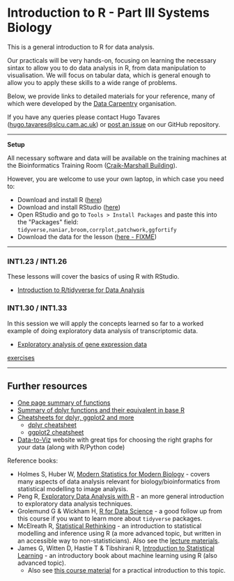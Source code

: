 # Introduction to R - Part III Systems Biology

This is a general introduction to R for data analysis. 

Our practicals will be very hands-on, focusing on learning the necessary sintax 
to allow you to do data analysis in R, from data manipulation to visualisation. 
We will focus on tabular data, which is general enough to allow you to apply 
these skills to a wide range of problems. 

Below, we provide links to detailed materials for your reference, many of 
which were developed by the [Data Carpentry](https://datacarpentry.org) organisation.

If you have any queries please contact Hugo Tavares (<hugo.tavares@slcu.cam.ac.uk>) 
 or [post an issue](https://github.com/tavareshugo/R-intro-Cambridge-SysBio/issues) 
on our GitHub repository.

----

**Setup**

All necessary software and data will be available on the training machines at 
the Bioinformatics Training Room 
([Craik-Marshall Building](https://maps.google.co.uk/maps?hl=en-GB&q=Craik-Marshall+Building,+Downing+Site,+Cambridge&source=calendar)).

However, you are welcome to use your own laptop, in which case you need to:

* Download and install R ([here](https://cran.r-project.org/))
* Download and install RStudio ([here](https://www.rstudio.com/products/rstudio/download/#download))
* Open RStudio and go to `Tools > Install Packages` and paste this into the "Packages" field: `tidyverse,naniar,broom,corrplot,patchwork,ggfortify` 
* Download the data for the lesson ([here - FIXME]())

----


### INT1.23 / INT1.26

These lessons will cover the basics of using R with RStudio. 

* [Introduction to R/tidyverse for Data Analysis](https://tavareshugo.github.io/r-intro-tidyverse-gapminder/index.html)


### INT1.30 / INT1.33

In this session we will apply the concepts learned so far to a worked example of 
doing exploratory data analysis of transcriptomic data.

* [Exploratory analysis of gene expression data](https://tavareshugo.github.io/data-carpentry-rnaseq/)

[exercises](https://tavareshugo.github.io/data-carpentry-rnaseq/00_exercises.html)


<!--

If you are using your own computer, you can access the data by running the following code from within R.
Make sure you first create a directory for this lesson, e.g. "RNAseq" and then create and R-project inside it (from RStudio: `File` > `New Project...`). This is to ensure your working directory is setup correctly.

```r
# Create a "data" directory
dir.create("data")

# Download the data (using a for loop to automate this step)
for(i in c("counts_raw.csv", "counts_transformed.csv", "sample_info.csv", "test_result.csv")){
  download.file(
    url = paste0("https://github.com/tavareshugo/data-carpentry-rnaseq/blob/master/data/", i, "?raw=true"),
    destfile = paste0("data/", i)
  )
}
```

You will also need a few extra packages, which you can install with the following commands:

```r
install.packages(c("corrplot", "ggfortify", "BiocManager"))
BiocManager::install("ComplexHeatmap")
```

-->


<!--
- Detail object types and how they relate to each other. See: http://adv-r.had.co.nz/Data-structures.html and https://r4ds.had.co.nz/vectors.html
    - atomic vector (aka vector), list (recursive vector), matrix (vector with 2 dims), data.frame (list of equal-length vectors), array (vector with n dims) - and how they relate to each other. 
    - could give example of `lm()` output being a list?
    - could give example of DESeq2 having matrix objects?
    - example of image data being an array
- Functions
- Iterate through vectors (or lists)

This lesson will be focusing on an exercise that allows to apply the skills learned 
in the previous lessons, as well as a few new tricks to automate tasks in R.

* [Exercise PDF](https://github.com/tavareshugo/R-intro-Cambridge-SysBio/blob/master/lesson4_exercise.pdf)
    * [download exercise data (ZIP file)](https://github.com/tavareshugo/R-intro-Cambridge-SysBio/raw/master/chick_data.zip)
* [Solutions using `tidyverse` functions](lesson4_solutions.html)
-->

----

## Further resources

* [One page summary of functions](https://drive.google.com/file/d/1bo8vMXeeiRy8l89eIjOALezO3V5oaewY/view)
* [Summary of dplyr functions and their equivalent in base R](https://tavareshugo.github.io/data_carpentry_extras/base-r_tidyverse_equivalents/base-r_tidyverse_equivalents.html)
* [Cheatsheets for dplyr, ggplot2 and more](https://www.rstudio.com/resources/cheatsheets/)
    * [dplyr cheatsheet](https://github.com/rstudio/cheatsheets/raw/master/data-transformation.pdf)
    * [ggplot2 cheatsheet](https://github.com/rstudio/cheatsheets/raw/master/data-visualization-2.1.pdf)
* [Data-to-Viz](https://www.data-to-viz.com/) website with great tips for choosing the right graphs for your data (along with R/Python code)


Reference books:

* Holmes S, Huber W, [Modern Statistics for Modern Biology](https://www.huber.embl.de/msmb/) - covers many aspects of data analysis relevant for biology/bioinformatics from statistical modelling to image analysis.
* Peng R, [Exploratory Data Analysis with R](https://bookdown.org/rdpeng/exdata/) - an more general introduction to exploratory data analysis techniques.
* Grolemund G & Wickham H, [R for Data Science](http://r4ds.had.co.nz/) - a good follow up from this course if you want to learn more about `tidyverse` packages.
* McElreath R, [Statistical Rethinking](https://xcelab.net/rm/statistical-rethinking/) - an introduction to statistical modelling and inference using R (a more advanced topic, but written in an accessible way to non-statisticians). Also see the [lecture materials](https://github.com/rmcelreath/statrethinking_winter2019).
*  James G, Witten D, Hastie T & Tibshirani R, [Introduction to Statistical Learning](http://www-bcf.usc.edu/~gareth/ISL/) - an introductory book about machine learning using R (also advanced topic).
    * Also see [this course material](https://lgatto.github.io/IntroMachineLearningWithR/) for a practical introduction to this topic.
